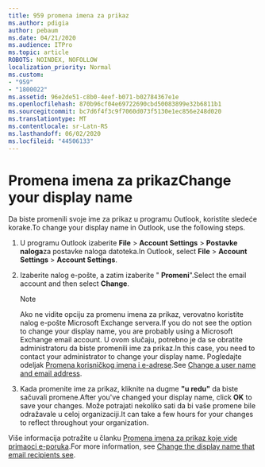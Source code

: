 ```yaml
---
title: 959 promena imena za prikaz
ms.author: pdigia
author: pebaum
ms.date: 04/21/2020
ms.audience: ITPro
ms.topic: article
ROBOTS: NOINDEX, NOFOLLOW
localization_priority: Normal
ms.custom:
- "959"
- "1800022"
ms.assetid: 96e2de51-c8b0-4eef-b071-b02784367e1e
ms.openlocfilehash: 870b96cf04e69722690cbd50083899e32b6811b1
ms.sourcegitcommit: bc7d6f4f3c9f7060d073f5130e1ec856e248d020
ms.translationtype: MT
ms.contentlocale: sr-Latn-RS
ms.lasthandoff: 06/02/2020
ms.locfileid: "44506133"
---
```

# <a name="change-your-display-name"></a><span data-ttu-id="a48d3-102">Promena imena za prikaz</span><span class="sxs-lookup"><span data-stu-id="a48d3-102">Change your display name</span></span>
  
<span data-ttu-id="a48d3-103">Da biste promenili svoje ime za prikaz u programu Outlook, koristite sledeće korake.</span><span class="sxs-lookup"><span data-stu-id="a48d3-103">To change your display name in Outlook, use the following steps.</span></span>
  
1. <span data-ttu-id="a48d3-104">U programu Outlook izaberite **File** \> **Account Settings** \> **Postavke naloga**za postavke naloga datoteka.</span><span class="sxs-lookup"><span data-stu-id="a48d3-104">In Outlook, select **File** \> **Account Settings** \> **Account Settings**.</span></span>

2. <span data-ttu-id="a48d3-105">Izaberite nalog e-pošte, a zatim izaberite " **Promeni**".</span><span class="sxs-lookup"><span data-stu-id="a48d3-105">Select the email account and then select **Change**.</span></span>

    > [!NOTE]
    > <span data-ttu-id="a48d3-106">Ako ne vidite opciju za promenu imena za prikaz, verovatno koristite nalog e-pošte Microsoft Exchange servera.</span><span class="sxs-lookup"><span data-stu-id="a48d3-106">If you do not see the option to change your display name, you are probably using a Microsoft Exchange email account.</span></span> <span data-ttu-id="a48d3-107">U ovom slučaju, potrebno je da se obratite administratoru da biste promenili ime za prikaz.</span><span class="sxs-lookup"><span data-stu-id="a48d3-107">In this case, you need to contact your administrator to change your display name.</span></span> <span data-ttu-id="a48d3-108">Pogledajte odeljak [Promena korisničkog imena i e-adrese](https://docs.microsoft.com/microsoft-365/admin/add-users/change-a-user-name-and-email-address).</span><span class="sxs-lookup"><span data-stu-id="a48d3-108">See [Change a user name and email address](https://docs.microsoft.com/microsoft-365/admin/add-users/change-a-user-name-and-email-address).</span></span>
  
3. <span data-ttu-id="a48d3-109">Kada promenite ime za prikaz, kliknite na dugme **"u redu"** da biste sačuvali promene.</span><span class="sxs-lookup"><span data-stu-id="a48d3-109">After you've changed your display name, click **OK** to save your changes.</span></span> <span data-ttu-id="a48d3-110">Može potrajati nekoliko sati da bi vaše promene bile odražavale u celoj organizaciji.</span><span class="sxs-lookup"><span data-stu-id="a48d3-110">It can take a few hours for your changes to reflect throughout your organization.</span></span>

<span data-ttu-id="a48d3-111">Više informacija potražite u članku [Promena imena za prikaz koje vide primaoci e-poruka](https://support.office.com/article/2b53331a-ba2a-4803-88dc-ac9fe376c8a9.aspx).</span><span class="sxs-lookup"><span data-stu-id="a48d3-111">For more information, see [Change the display name that email recipients see](https://support.office.com/article/2b53331a-ba2a-4803-88dc-ac9fe376c8a9.aspx).</span></span>
  